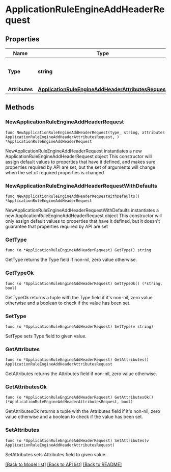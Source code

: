 # ApplicationRuleEngineAddHeaderRequest

## Properties

Name | Type | Description | Notes
------------ | ------------- | ------------- | -------------
**Type** | **string** | * &#x60;add_request_header&#x60; - add_request_header | 
**Attributes** | [**ApplicationRuleEngineAddHeaderAttributesRequest**](ApplicationRuleEngineAddHeaderAttributesRequest.md) |  | 

## Methods

### NewApplicationRuleEngineAddHeaderRequest

`func NewApplicationRuleEngineAddHeaderRequest(type_ string, attributes ApplicationRuleEngineAddHeaderAttributesRequest, ) *ApplicationRuleEngineAddHeaderRequest`

NewApplicationRuleEngineAddHeaderRequest instantiates a new ApplicationRuleEngineAddHeaderRequest object
This constructor will assign default values to properties that have it defined,
and makes sure properties required by API are set, but the set of arguments
will change when the set of required properties is changed

### NewApplicationRuleEngineAddHeaderRequestWithDefaults

`func NewApplicationRuleEngineAddHeaderRequestWithDefaults() *ApplicationRuleEngineAddHeaderRequest`

NewApplicationRuleEngineAddHeaderRequestWithDefaults instantiates a new ApplicationRuleEngineAddHeaderRequest object
This constructor will only assign default values to properties that have it defined,
but it doesn't guarantee that properties required by API are set

### GetType

`func (o *ApplicationRuleEngineAddHeaderRequest) GetType() string`

GetType returns the Type field if non-nil, zero value otherwise.

### GetTypeOk

`func (o *ApplicationRuleEngineAddHeaderRequest) GetTypeOk() (*string, bool)`

GetTypeOk returns a tuple with the Type field if it's non-nil, zero value otherwise
and a boolean to check if the value has been set.

### SetType

`func (o *ApplicationRuleEngineAddHeaderRequest) SetType(v string)`

SetType sets Type field to given value.


### GetAttributes

`func (o *ApplicationRuleEngineAddHeaderRequest) GetAttributes() ApplicationRuleEngineAddHeaderAttributesRequest`

GetAttributes returns the Attributes field if non-nil, zero value otherwise.

### GetAttributesOk

`func (o *ApplicationRuleEngineAddHeaderRequest) GetAttributesOk() (*ApplicationRuleEngineAddHeaderAttributesRequest, bool)`

GetAttributesOk returns a tuple with the Attributes field if it's non-nil, zero value otherwise
and a boolean to check if the value has been set.

### SetAttributes

`func (o *ApplicationRuleEngineAddHeaderRequest) SetAttributes(v ApplicationRuleEngineAddHeaderAttributesRequest)`

SetAttributes sets Attributes field to given value.



[[Back to Model list]](../README.md#documentation-for-models) [[Back to API list]](../README.md#documentation-for-api-endpoints) [[Back to README]](../README.md)


